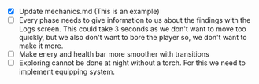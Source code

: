 - [x] Update mechanics.md (This is an example)
- [ ] Every phase needs to give information to us about the findings with the Logs screen. This could take 3 seconds as we don't want to move too quickly, but we also don't want to bore the player so, we don't want to make it more.
- [ ] Make enery and health bar more smoother with transitions
- [ ] Exploring cannot be done at night without a torch. For this we need to implement equipping system.
